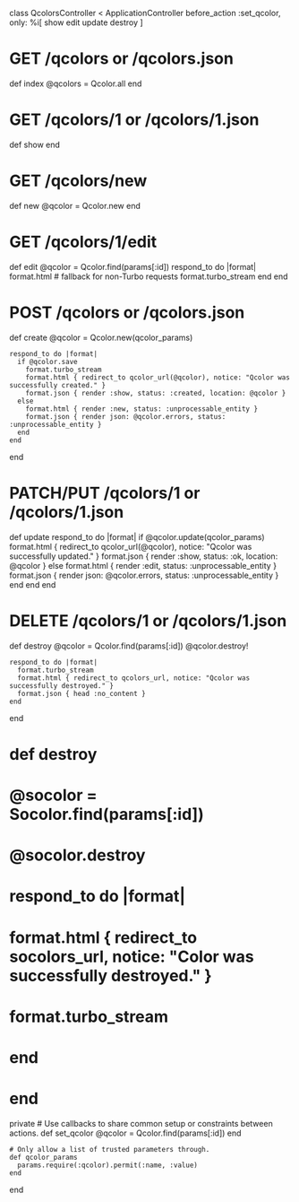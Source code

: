 class QcolorsController < ApplicationController
  before_action :set_qcolor, only: %i[ show edit update destroy ]

  # GET /qcolors or /qcolors.json
  def index
    @qcolors = Qcolor.all
  end

  # GET /qcolors/1 or /qcolors/1.json
  def show
  end

  # GET /qcolors/new
  def new
    @qcolor = Qcolor.new
  end

  # GET /qcolors/1/edit
  def edit
    @qcolor = Qcolor.find(params[:id])
    respond_to do |format|
      format.html # fallback for non-Turbo requests
      format.turbo_stream
    end
  end

  # POST /qcolors or /qcolors.json
  def create
    @qcolor = Qcolor.new(qcolor_params)

    respond_to do |format|
      if @qcolor.save
        format.turbo_stream
        format.html { redirect_to qcolor_url(@qcolor), notice: "Qcolor was successfully created." }
        format.json { render :show, status: :created, location: @qcolor }
      else
        format.html { render :new, status: :unprocessable_entity }
        format.json { render json: @qcolor.errors, status: :unprocessable_entity }
      end
    end
  end

  # PATCH/PUT /qcolors/1 or /qcolors/1.json
  def update
    respond_to do |format|
      if @qcolor.update(qcolor_params)
        format.html { redirect_to qcolor_url(@qcolor), notice: "Qcolor was successfully updated." }
        format.json { render :show, status: :ok, location: @qcolor }
      else
        format.html { render :edit, status: :unprocessable_entity }
        format.json { render json: @qcolor.errors, status: :unprocessable_entity }
      end
    end
  end

  # DELETE /qcolors/1 or /qcolors/1.json
  def destroy
    @qcolor = Qcolor.find(params[:id])
    @qcolor.destroy!

    respond_to do |format|
      format.turbo_stream      
      format.html { redirect_to qcolors_url, notice: "Qcolor was successfully destroyed." }
      format.json { head :no_content }
    end
  end
  # def destroy
  #   @socolor = Socolor.find(params[:id])
  #   @socolor.destroy
  
  #   respond_to do |format|
  #     format.html { redirect_to socolors_url, notice: "Color was successfully destroyed." }
  #     format.turbo_stream
  #   end
  # end

  private
    # Use callbacks to share common setup or constraints between actions.
    def set_qcolor
      @qcolor = Qcolor.find(params[:id])
    end

    # Only allow a list of trusted parameters through.
    def qcolor_params
      params.require(:qcolor).permit(:name, :value)
    end
end
